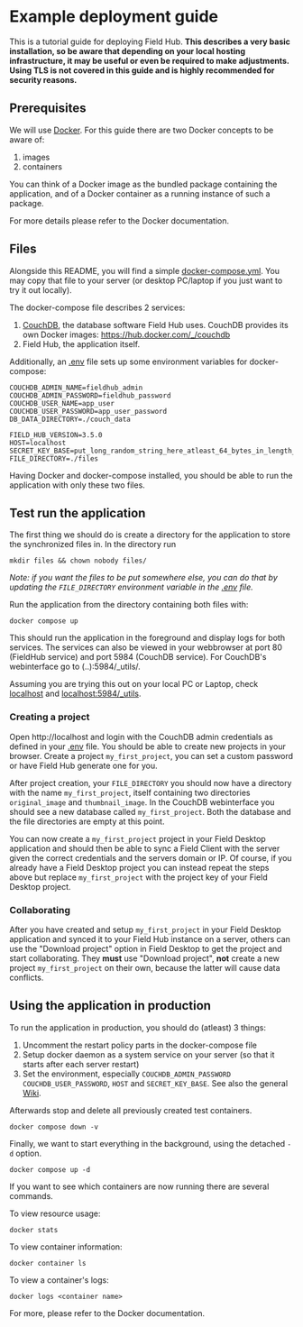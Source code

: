 # Example deployment guide

This is a tutorial guide for deploying Field Hub. __This describes a very basic installation, so be aware that depending on your local hosting infrastructure, it may be useful or even be required to make adjustments. Using TLS is not covered in this guide and is highly recommended for security reasons.__

## Prerequisites

We will use [Docker](https://docs.docker.com/get-started/overview/). For this guide there are two Docker concepts to be aware of:
1. images
2. containers

You can think of a Docker image as the bundled package containing the application, and of a Docker container as a running instance of such a package.

For more details please refer to the Docker documentation.

## Files

Alongside this README, you will find a simple [docker-compose.yml](docker-compose.yml). You may copy that file to your server (or desktop PC/laptop if you just want to try it out locally).

The docker-compose file describes 2 services: 
1. [CouchDB](https://couchdb.apache.org/), the database software Field Hub uses. CouchDB provides its own Docker images: https://hub.docker.com/_/couchdb
2. Field Hub, the application itself.

Additionally, an [.env](.env) file sets up some environment variables for docker-compose:

```
COUCHDB_ADMIN_NAME=fieldhub_admin
COUCHDB_ADMIN_PASSWORD=fieldhub_password
COUCHDB_USER_NAME=app_user
COUCHDB_USER_PASSWORD=app_user_password
DB_DATA_DIRECTORY=./couch_data

FIELD_HUB_VERSION=3.5.0
HOST=localhost
SECRET_KEY_BASE=put_long_random_string_here_atleast_64_bytes_in_length_123456789
FILE_DIRECTORY=./files
```

Having Docker and docker-compose installed, you should be able to run the application with only these two files.

## Test run the application

The first thing we should do is create a directory for the application to store the synchronized files in. In the directory run

```
mkdir files && chown nobody files/
```

_Note: if you want the files to be put somewhere else, you can do that by updating the `FILE_DIRECTORY` environment variable in the [.env](.env) file._

Run the application from the directory containing both files with:

```
docker compose up
```

This should run the application in the foreground and display logs for both services. The services can also be viewed in your webbrowser at port 80 (FieldHub service) and port 5984 (CouchDB service). For CouchDB's webinterface go to (..):5984/_utils/. 

Assuming you are trying this out on your local PC or Laptop, check [localhost](http://localhost) and [localhost:5984/_utils](http://localhost:5984/_utils).

### Creating a project

Open http://localhost and login with the CouchDB admin credentials as defined in your [.env](.env) file. You should be able to create new projects in your browser. Create a project `my_first_project`, you can set a custom password or have Field Hub generate one for you.

After project creation, your `FILE_DIRECTORY` you should now have a directory with the name `my_first_project`, itself containing two directories `original_image` and `thumbnail_image`. In the CouchDB webinterface you should see a new database called `my_first_project`. Both the database and the file directories are empty at this point.

You can now create a `my_first_project` project in your Field Desktop application and should then be able to sync a Field Client with the server given the correct credentials and the servers domain or IP. Of course, if you already have a Field Desktop project you can instead repeat the steps above but replace `my_first_project` with the project key of your Field Desktop project.

### Collaborating

After you have created and setup `my_first_project` in your Field Desktop application and synced it to your Field Hub instance on a server, others can use the "Download project" option in Field Desktop to get the project and start collaborating. They __must__ use "Download project", __not__ create a new project `my_first_project` on their own, because the latter will cause data conflicts.

## Using the application in production

To run the application in production, you should do (atleast) 3 things:
1. Uncomment the restart policy parts in the docker-compose file
2. Setup docker daemon as a system service on your server (so that it starts after each server restart)
3. Set the environment, especially `COUCHDB_ADMIN_PASSWORD` `COUCHDB_USER_PASSWORD`, `HOST` and `SECRET_KEY_BASE`. See also the general [Wiki](https://github.com/dainst/idai-field/wiki/Field-Hub).

Afterwards stop and delete all previously created test containers.

```
docker compose down -v
```

Finally, we want to start everything in the background, using the detached `-d` option.

```
docker compose up -d
```

If you want to see which containers are now running there are several commands.

To view resource usage:
```
docker stats
```

To view container information:
```
docker container ls
```

To view a container's logs:
```
docker logs <container name>
```

For more, please refer to the Docker documentation.
